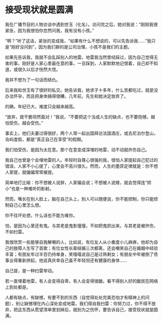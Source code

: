 # 接受现状就是圆满

我在广播节目的人物访谈中遇到世玉（化名）。访问完之后，她对我说：“刚刚我很紧张，因为我很怕你忽然问我，我有没有小孩。” 

“啊？”听了这话，紧张的变成我，“如果有什么不想说的，可以先告诉我……”我只是“刚好没问到”，因为我们聊的是公司治理，小孩不是我们的主题。 

如果先告诉我，我就不会乱踩别人的地雷。地雷我当然曾经踩过，因为自己觉得无害的事，刚好是人家心里最在意的事，一旦踩到，人家默默地记恨着，自己却不知道，或很久以后才恍然大悟。 

我并不想为了一句话而结仇。 

后来我和世玉有了很好的私交。她告诉我，她求子十多年，什么苦都吃过，就是没办法怀孕，而且把身体搞得很糟，几年前，先生和她决定放弃了。 

的确，年纪已大，难度只会越来越高。 

“放弃，就干脆坦然面对！”我说，“不要把这个当成人生的缺点，也不要抱憾，越怕受伤，越会受伤。” 

事实上，他们夫妻过得很好，两个人常一起出国拜访法国酒庄，或去尼泊尔登山，岛屿度假，都是“真正自己在享受”的假期。 

我们怕受伤，是因为太在意。那个在意变成深埋的地雷，动不动就炸伤自己。 

我自己也曾是个会埋地雷的人。年轻时自尊心很强的我，很怕人家提起自己犯过的错误，人家不小心提了，心里会不高兴很久。然而，人生的墨菲定律就是：你不想人家提，就偏偏常常被提。 

简单地打比喻：你不想被人说胖，人家偏会说；不想被人说矮，就会觉得连“娇小”也是一种难听的影射。 

然而，嘴长在别人脸上，脑在自己头上，别人可以随便说，你不能控制，你只能控制自己心里怎么想。 

你不往坏处想，什么话也不能为难你。 

怕，是因为心里还有鬼。与其老是鬼影憧憧，不如把鬼抓出来。与其老是被炸伤，不如扫雷。 

我很欣赏一些能够自我解嘲的人，比如说，有位友人从小重度小儿麻痹，他却为自己的肢障人生写了首歌；有位女性长辈结婚三次都离，还会嘲笑自己在婚姻中经验丰富；有朋友年过半百仍持单身，笑嘻嘻说自己是过熟剩女；有朋友中年被倒了债事业得重新拼起，他说真庆幸自己虽不年轻但还有健康的身体…… 

自己提，是一种扫雷举动。 

若一直埋着地雷，有人会变得自卑，有人会变得很酸。看不得别人好的酸民在网络上到处都是。 

人都有缺点，有缺憾，有要不到的东西（自觉得处处完美恐怕才有精神上的问题），别让缺憾埋在内心深处变成地雷。我们得自我扫雷：你努力过，你不得不放弃，把这东西从愿望清单里划掉后，就别为之伤怀，要告诉自己，接受现状就是圆满。